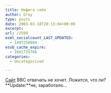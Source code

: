 ```yaml
---
title: Нифига себе
author: Gray
type: posts
date: 2003-03-18T20:13:04+00:00
excerpt:
url: /2599
esml_socialcount_LAST_UPDATED:
  - 1497250804
essb_cache_expire:
  - 1601735766
categories:
  - Uncategorized

---
```








<a href="http://news.bbc.co.uk/" target="_blank">Сайт</a> BBC отвечать не хочет. Ложится, что ли?  
**Update:**не, заработало&#8230;